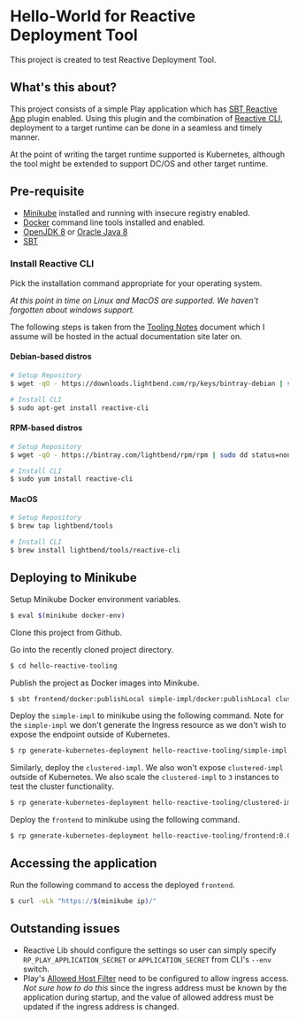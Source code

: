 # Hello-World for Reactive Deployment Tool

This project is created to test Reactive Deployment Tool.

## What's this about?

This project consists of a simple Play application which has [SBT Reactive App](https://github.com/lightbend/sbt-reactive-app) plugin enabled. Using this plugin and the combination of [Reactive CLI](https://github.com/typesafehub/reactive-cli), deployment to a target runtime can be done in a seamless and timely manner.

At the point of writing the target runtime supported is Kubernetes, although the tool might be extended to support DC/OS and other target runtime.

## Pre-requisite

* [Minikube](https://kubernetes.io/docs/tasks/tools/install-minikube/) installed and running with insecure registry enabled.
* [Docker](https://docs.docker.com/engine/installation/) command line tools installed and enabled.
* [OpenJDK 8](http://openjdk.java.net/install/) or [Oracle Java 8](http://www.oracle.com/technetwork/java/javase/downloads/jdk8-downloads-2133151.html)
* [SBT](http://www.scala-sbt.org/download.html)

### Install Reactive CLI

Pick the installation command appropriate for your operating system.

_At this point in time on Linux and MacOS are supported. We haven't forgotten about windows support._

The following steps is taken from the [Tooling Notes](https://docs.google.com/a/lightbend.com/document/d/1OpvzJmLJodZtb6L4HRyQZNpFwALMEkzIxLB2YkfD_1o/edit?usp=sharing) document which I assume will be hosted in the actual documentation site later on.

#### Debian-based distros

```bash
# Setup Repository
$ wget -qO - https://downloads.lightbend.com/rp/keys/bintray-debian | sudo apt-key add - && echo "deb https://dl.bintray.com/lightbend/deb $(lsb_release -cs) main" | sudo dd status=none of=/etc/apt/sources.list.d/lightbend.list && sudo apt-get update

# Install CLI
$ sudo apt-get install reactive-cli
```

#### RPM-based distros

```bash
# Setup Repository
$ wget -qO - https://bintray.com/lightbend/rpm/rpm | sudo dd status=none of=/etc/yum.repos.d/bintray-lightbend-rpm.repo

# Install CLI
$ sudo yum install reactive-cli
```

#### MacOS

```bash
# Setup Repository
$ brew tap lightbend/tools

# Install CLI
$ brew install lightbend/tools/reactive-cli
```

## Deploying to Minikube

Setup Minikube Docker environment variables.

```bash
$ eval $(minikube docker-env)
```

Clone this project from Github.

Go into the recently cloned project directory.

```bash
$ cd hello-reactive-tooling
```

Publish the project as Docker images into Minikube.

```bash
$ sbt frontend/docker:publishLocal simple-impl/docker:publishLocal clustered-impl/docker:publishLocal
```

Deploy the `simple-impl` to minikube using the following command. Note for the `simple-impl` we don't generate the Ingress resource as we don't wish to expose the endpoint outside of Kubernetes.

```bash
$ rp generate-kubernetes-deployment hello-reactive-tooling/simple-impl:0.0.1 --generate-services --generate-pod-controllers --env JAVA_OPTS="-Dplay.http.secret.key=simple" | kubectl apply -f -
```

Similarly, deploy the `clustered-impl`. We also won't expose `clustered-impl` outside of Kubernetes. We also scale the `clustered-impl` to `3` instances to test the cluster functionality.

```bash
$ rp generate-kubernetes-deployment hello-reactive-tooling/clustered-impl:0.0.1 --generate-services --generate-pod-controllers --pod-controller-replicas 3 --env JAVA_OPTS="-Dplay.http.secret.key=clustered" --external-service simple-service=_lagom-http-api._tcp.simple-service.default.svc.cluster.local | kubectl apply -f -
```


Deploy the `frontend` to minikube using the following command.

```bash
$ rp generate-kubernetes-deployment hello-reactive-tooling/frontend:0.0.1 --env JAVA_OPTS="-Dplay.http.secret.key=hereiam -Dplay.filters.hosts.allowed.0=$(minikube ip)" | kubectl apply -f -
```



## Accessing the application

Run the following command to access the deployed `frontend`.

```bash
$ curl -vLk "https://$(minikube ip)/"
```

## Outstanding issues

* Reactive Lib should configure the settings so user can simply specify `RP_PLAY_APPLICATION_SECRET` or `APPLICATION_SECRET` from CLI's `--env` switch.
* Play's [Allowed Host Filter](https://www.playframework.com/documentation/2.6.x/AllowedHostsFilter) need to be configured to allow ingress access. _Not sure how to do this_ since the ingress address must be known by the application during startup, and the value of allowed address must be updated if the ingress address is changed.

